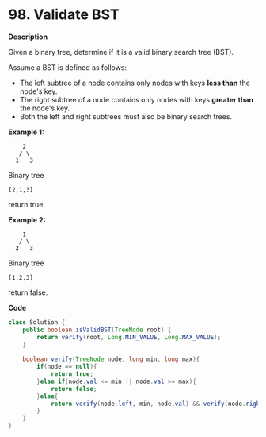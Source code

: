 # 98. Validate BST

**Description**

Given a binary tree, determine if it is a valid binary search tree (BST).

Assume a BST is defined as follows:

- The left subtree of a node contains only nodes with keys **less than** the node's key.
- The right subtree of a node contains only nodes with keys **greater than** the node's key.
- Both the left and right subtrees must also be binary search trees.

**Example 1:**

```
    2
   / \
  1   3

```

Binary tree 

```
[2,1,3]
```

return true.

**Example 2:**

```
    1
   / \
  2   3

```

Binary tree 

```
[1,2,3]
```

return false.

**Code**

```java
class Solution {
    public boolean isValidBST(TreeNode root) {
        return verify(root, Long.MIN_VALUE, Long.MAX_VALUE);
    }
    
    boolean verify(TreeNode node, long min, long max){
        if(node == null){
            return true;
        }else if(node.val <= min || node.val >= max){
            return false;
        }else{
            return verify(node.left, min, node.val) && verify(node.right, node.val, max);
        }
    }
}
```


